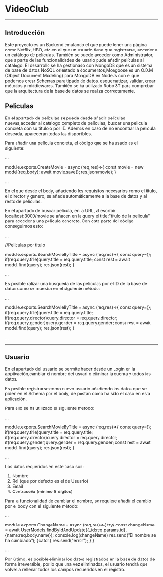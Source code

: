 # VideoClub

***

## Introducción

Este proyecto es un Backend emulando el que puede tener una página como Netflix, HBO, etc en el que un usuario tiene que registrarse, acceder a un catálogo de películas. También se puede acceder como Administrador, que a parte de las funcionalidades del usario pude añadir películas al catálogo. El desarrollo se ha gestionado con MongoDB que es un sistema de base de datos NoSQL orientado a documentos,Mongoose es un O.D.M (Object Document Modeling) para MongoDB en NodeJs con el que podemos crear Schemas para tipado de datos, esquematizar, validar, crear métodos y middlewares. También se ha utilizado Robo 3T para comprobar que la arquitectura de la base de datos se realiza correctamente.

## Peliculas

En el apartado de películas se puede desde añadir películas nuevas,acceder al catalogo completo de películas, buscar una pelicula concreta con su título o por ID.
Además en caso de no encontrar la película deseada, aparecerán todas las disponibles.

Para añadir una película concreta, el código que se ha usado es el siguiente:


...


module.exports.CreateMovie = async (req,res)=>{
    const movie = new model(req.body);
    await movie.save();
    res.json(movie);
}

...


En el que desde el body, añadiendo los requisitos necesarios como el título, el director y genero, se añade automáticamente a la base de datos y al resto de películas.


En el apartado de buscar película, en la URL, al escribir localhost:3000/movie se añaden en la query el title:"título de la pelicula" para acceder a una película concreta. Con esta parte del código conseguimos esto:



...


//Peliculas por titulo

module.exports.SearchMovieByTitle = async (req,res)=>{
    const query={};
    if(req.query.title)query.title = req.query.title;
    const rest = await model.find(query);
    res.json(rest);
}


...

Es posible ralizar una busqueda de las películas por el ID de la base de datos como se muestra en el siguiente método:

...

module.exports.SearchMovieByTitle = async (req,res)=>{
    const query={};
    if(req.query.title)query.title = req.query.title;
    if(req.query.director)query.director = req.query.director;
    if(req.query.gender)query.gender = req.query.gender;
    const rest = await model.find(query);
    res.json(rest);
}


...


***

## Usuario

En el apartado del usuario se permite hacer desde un Login en la applicación,cambiar el nombre del usuari o eliminar la cuenta y todos los datos.

Es posible registrarse como nuevo usuario añadiendo los datos que se piden en el Schema por el body, de postan como ha sido el caso en esta aplicación.

Para ello se ha utilizado el siguiente método:

...


module.exports.SearchMovieByTitle = async (req,res)=>{
    const query={};
    if(req.query.title)query.title = req.query.title;
    if(req.query.director)query.director = req.query.director;
    if(req.query.gender)query.gender = req.query.gender;
    const rest = await model.find(query);
    res.json(rest);
}


...

Los datos requeridos en este caso son: 

1. Nombre
2. Rol (que por defecto es el de Usuario)
3. Email
4. Contraseña (mínimo 8 dígitos)


Para la funcionalidad de cambiar el nombre, se requiere añadir el cambio por el body con el siguiente método:

...


module.exports.ChangeName = async (req,res)=>{
    try{
        const changeName = await UserModels.findByIdAndUpdate({_id:req.params.id},{name:req.body.name});
        console.log(changeName)
        res.send("El nombre se ha cambiado");
    }catch{
        res.send("error");
    } 
}

...


Por último, es posible eliminar los datos registrados en la base de datos de forma irreversible, por lo que una vez eliminados, el usuario tendrá que volver a rellenar todos los campos requeridos en el registro.




